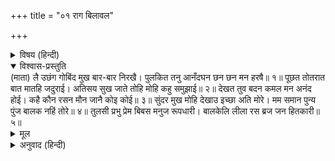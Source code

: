 +++
title = "०१ राग बिलावल"

+++


<details><summary>विषय (हिन्दी)</summary>

(१)
</details>

<details open><summary>विश्वास-प्रस्तुति</summary>
(माता) लै उछंग गोबिंद मुख बार-बार निरखै।  
पुलकित तनु आनँदघन छन छन मन हरषै॥ १॥  
पूछत तोतरात बात मातहि जदुराई।  
अतिसय सुख जाते तोहि मोहि कहु समुझाई॥ २॥  
देखत तुव बदन कमल मन अनंद होई।  
कहै कौन रसन मौन जानै कोइ कोई॥ ३॥  
सुंदर मुख मोहि देखाउ इच्छा अति मोरे।  
मम समान पुन्य पुंज बालक नहिं तोरे॥ ४॥  
तुलसी प्रभु प्रेम बिबस मनुज रूपधारी।  
बालकेलि लीला रस ब्रज जन हितकारी॥ ५॥
</details>

<details><summary>मूल</summary>

(माता) लै उछंग गोबिंद मुख बार-बार निरखै।  
पुलकित तनु आनँदघन छन छन मन हरषै॥ १॥  
पूछत तोतरात बात मातहि जदुराई।  
अतिसय सुख जाते तोहि मोहि कहु समुझाई॥ २॥  
देखत तुव बदन कमल मन अनंद होई।  
कहै कौन रसन मौन जानै कोइ कोई॥ ३॥  
सुंदर मुख मोहि देखाउ इच्छा अति मोरे।  
मम समान पुन्य पुंज बालक नहिं तोरे॥ ४॥  
तुलसी प्रभु प्रेम बिबस मनुज रूपधारी।  
बालकेलि लीला रस ब्रज जन हितकारी॥ ५॥
</details>

<details><summary>अनुवाद (हिन्दी)</summary>

यशोदा मैया बाल-गोविन्दको गोदमें लेकर बार-बार उनका मुख निरख रही है। आनन्दकी घनमूर्ति (स्वयं) श्रीकृष्ण प्रतिक्षण (अधिकाधिक) हर्षित हो रहे हैं तथा उनका शरीर पुलकित हो रहा है॥ १॥ (माताको यों आनन्दमग्न देख) यादवराय श्रीकृष्ण तोतली वाणीमें माँसे पूछते हैं—‘(मैया!) तुझको जिस कारणसे अत्यन्त सुख हो रहा है, वह मुझको समझाकर कह’॥ २॥  
(माता बोली—लल्ला!) तेरा मुखकमल देखते ही मनमें आनन्द होता है। उस आनन्दका वर्णन कौन करे? जीभ मौन हो जाती है। उस (अलौकिक) आनन्दको कोई-कोई (वात्सल्य-प्रेमरसके भावुकजन) ही जानते हैं॥ ३॥ (अच्छा लल्ला! अपना) सुन्दर मुखड़ा मुझे (बार-बार) दिखाता रह, मेरी (उसे देखनेकी) बड़ी इच्छा है। मेरे समान पुण्यपुञ्ज कोई नहीं है, (क्योंकि) तेरे समान कोई बालक (जगत् में) नहीं है। (अर्थात् मेरे समान पुण्यात्मा दूसरा कौन है, जिसको तेरे समान अनुपम बालक पुत्ररूपमें मिला हो)॥ ४॥ तुलसीदासजी कहते हैं—प्रेमवश हो मेरे प्रभुने मनुष्यरूप धारण किया है और व्रजवासियोंका हित करनेके लिये (सुख पहुँचानेके लिये) बालक्रीड़ारूप लीला-रसके आवेशमें मग्न हैं॥ ५॥
</details>

